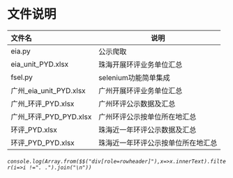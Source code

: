# 文件说明
|文件名|说明|
|:-|-|
|eia.py|公示爬取|
|eia_unit_PYD.xlsx|珠海开展环评业务单位汇总|
|fsel.py|selenium功能简单集成|
|广州_eia_unit_PYD.xlsx|广州开展环评业务单位汇总|
|广州_环评_PYD.xlsx|广州环评公示数据及汇总|
|广州_环评_PYD_PYD.xlsx|广州环评公示按单位所在地汇总|
|环评_PYD.xlsx|珠海近一年环评公示数据及汇总|
|环评_PYD_PYD.xlsx|珠海近一年环评公示按单位所在地汇总|

###### `console.log(Array.from($$("div[role=rowheader]"),x=>x.innerText).filter(i=>i !=". .").join("\n"))`

